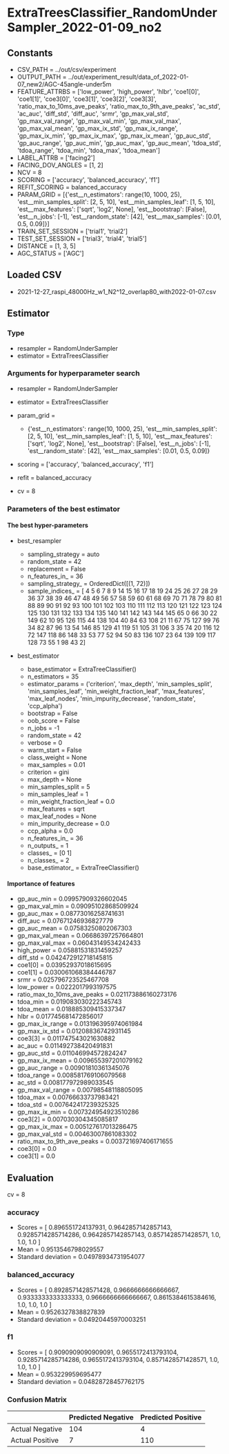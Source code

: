 # ExtraTreesClassifier_RandomUnderSampler_2022-01-09_no2
## Constants
- CSV_PATH = ../out/csv/experiment
- OUTPUT_PATH = ../out/experiment_result/data_of_2022-01-07_new2/AGC-45angle-under5m
- FEATURE_ATTRBS = ['low_power', 'high_power', 'hlbr', 'coe1[0]', 'coe1[1]', 'coe3[0]', 'coe3[1]', 'coe3[2]', 'coe3[3]', 'ratio_max_to_10ms_ave_peaks', 'ratio_max_to_9th_ave_peaks', 'ac_std', 'ac_auc', 'diff_std', 'diff_auc', 'srmr', 'gp_max_val_std', 'gp_max_val_range', 'gp_max_val_min', 'gp_max_val_max', 'gp_max_val_mean', 'gp_max_ix_std', 'gp_max_ix_range', 'gp_max_ix_min', 'gp_max_ix_max', 'gp_max_ix_mean', 'gp_auc_std', 'gp_auc_range', 'gp_auc_min', 'gp_auc_max', 'gp_auc_mean', 'tdoa_std', 'tdoa_range', 'tdoa_min', 'tdoa_max', 'tdoa_mean']
- LABEL_ATTRB = ['facing2']
- FACING_DOV_ANGLES = [1, 2]
- NCV = 8
- SCORING = ['accuracy', 'balanced_accuracy', 'f1']
- REFIT_SCORING = balanced_accuracy
- PARAM_GRID = [{'est__n_estimators': range(10, 1000, 25), 'est__min_samples_split': [2, 5, 10], 'est__min_samples_leaf': [1, 5, 10], 'est__max_features': ['sqrt', 'log2', None], 'est__bootstrap': [False], 'est__n_jobs': [-1], 'est__random_state': [42], 'est__max_samples': [0.01, 0.5, 0.09]}]
- TRAIN_SET_SESSION = ['trial1', 'trial2']
- TEST_SET_SESSION = ['trial3', 'trial4', 'trial5']
- DISTANCE = [1, 3, 5]
- AGC_STATUS = ['AGC']

## Loaded CSV
- 2021-12-27_raspi_48000Hz_w1_N2^12_overlap80_with2022-01-07.csv

## Estimator
### Type
- resampler = RandomUnderSampler
- estimator = ExtraTreesClassifier

### Arguments for hyperparameter search
- resampler = RandomUnderSampler
- estimator = ExtraTreesClassifier
- param_grid = 
	- {'est__n_estimators': range(10, 1000, 25), 'est__min_samples_split': [2, 5, 10], 'est__min_samples_leaf': [1, 5, 10], 'est__max_features': ['sqrt', 'log2', None], 'est__bootstrap': [False], 'est__n_jobs': [-1], 'est__random_state': [42], 'est__max_samples': [0.01, 0.5, 0.09]}

- scoring = ['accuracy', 'balanced_accuracy', 'f1']
- refit = balanced_accuracy
- cv = 8

### Parameters of the best estimator
#### The best hyper-parameters
- best_resampler
	- sampling_strategy = auto
	- random_state = 42
	- replacement = False
	- n_features_in_ = 36
	- sampling_strategy_ = OrderedDict([(1, 72)])
	- sample_indices_ = [  4   5   6   7   8   9  14  15  16  17  18  19  24  25  26  27  28  29
  36  37  38  39  46  47  48  49  56  57  58  59  60  61  68  69  70  71
  78  79  80  81  88  89  90  91  92  93 100 101 102 103 110 111 112 113
 120 121 122 123 124 125 130 131 132 133 134 135 140 141 142 143 144 145
  65   0  66  30  22 149  62  10  95 126 115  44 138 104  40  84  63 108
  21  11  67  75 127  99  76  34  82  87  96  13  54 146  85 129  41 119
  51 105  31 106   3  35  74  20 116  12  72 147 118  86 148  33  53  77
  52  94  50  83 136 107  23  64 139 109 117 128  73  55   1  98  43   2]

- best_estimator
	- base_estimator = ExtraTreeClassifier()
	- n_estimators = 35
	- estimator_params = ('criterion', 'max_depth', 'min_samples_split', 'min_samples_leaf', 'min_weight_fraction_leaf', 'max_features', 'max_leaf_nodes', 'min_impurity_decrease', 'random_state', 'ccp_alpha')
	- bootstrap = False
	- oob_score = False
	- n_jobs = -1
	- random_state = 42
	- verbose = 0
	- warm_start = False
	- class_weight = None
	- max_samples = 0.01
	- criterion = gini
	- max_depth = None
	- min_samples_split = 5
	- min_samples_leaf = 1
	- min_weight_fraction_leaf = 0.0
	- max_features = sqrt
	- max_leaf_nodes = None
	- min_impurity_decrease = 0.0
	- ccp_alpha = 0.0
	- n_features_in_ = 36
	- n_outputs_ = 1
	- classes_ = [0 1]
	- n_classes_ = 2
	- base_estimator_ = ExtraTreeClassifier()

#### Importance of features
- gp_auc_min = 0.09957909326602045
- gp_max_val_min = 0.09095102868509924
- gp_auc_max = 0.08773016258741631
- diff_auc = 0.07671246936827779
- gp_auc_mean = 0.07583250802067303
- gp_max_val_mean = 0.06686397257664801
- gp_max_val_max = 0.06043149534242433
- high_power = 0.05881531831459257
- diff_std = 0.042472912718145815
- coe1[0] = 0.03952937018615695
- coe1[1] = 0.030061068384446787
- srmr = 0.025796723525467708
- low_power = 0.0222017993197575
- ratio_max_to_10ms_ave_peaks = 0.021173886160273176
- tdoa_min = 0.019083030222345743
- tdoa_mean = 0.018885309415337347
- hlbr = 0.017745681472856017
- gp_max_ix_range = 0.013196395974061984
- gp_max_ix_std = 0.01208836742931145
- coe3[3] = 0.011747543021630882
- ac_auc = 0.011492738420491831
- gp_auc_std = 0.011046994572824247
- gp_max_ix_mean = 0.009655397201079162
- gp_auc_range = 0.00901810361345076
- tdoa_range = 0.008581769106079568
- ac_std = 0.008177972989033545
- gp_max_val_range = 0.00798548118805095
- tdoa_max = 0.00766633737983421
- tdoa_std = 0.007642417239325325
- gp_max_ix_min = 0.007324954923510286
- coe3[2] = 0.007030304345085817
- gp_max_ix_max = 0.005127617013286475
- gp_max_val_std = 0.00463007861083302
- ratio_max_to_9th_ave_peaks = 0.003721697406171655
- coe3[0] = 0.0
- coe3[1] = 0.0

## Evaluation
cv = 8
### accuracy
- Scores = [ 0.896551724137931, 0.9642857142857143, 0.9285714285714286, 0.9642857142857143, 0.8571428571428571, 1.0, 1.0, 1.0 ]
- Mean = 0.9513546798029557
- Standard deviation = 0.04978934731954077

### balanced_accuracy
- Scores = [ 0.8928571428571428, 0.9666666666666667, 0.9333333333333333, 0.9666666666666667, 0.8615384615384616, 1.0, 1.0, 1.0 ]
- Mean = 0.9526327838827839
- Standard deviation = 0.04920445970003251

### f1
- Scores = [ 0.9090909090909091, 0.9655172413793104, 0.9285714285714286, 0.9655172413793104, 0.8571428571428571, 1.0, 1.0, 1.0 ]
- Mean = 0.953229959695477
- Standard deviation = 0.04828728457762175

### Confusion Matrix
|  | Predicted Negative | Predicted Positive |
| --- | --- | --- |
| Actual Negative | 104 | 4 |
| Actual Positive | 7 | 110 |

      